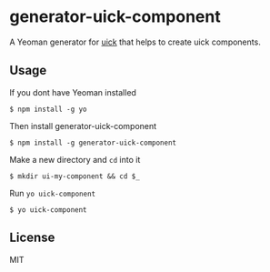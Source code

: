 # generator-uick-component

A Yeoman generator for [uick](https://githu.com/vieron/uick) that helps to create uick components.

## Usage

If you dont have Yeoman installed

    $ npm install -g yo

Then install generator-uick-component

    $ npm install -g generator-uick-component

Make a new directory and `cd` into it

    $ mkdir ui-my-component && cd $_

Run `yo uick-component`

    $ yo uick-component


## License

MIT
